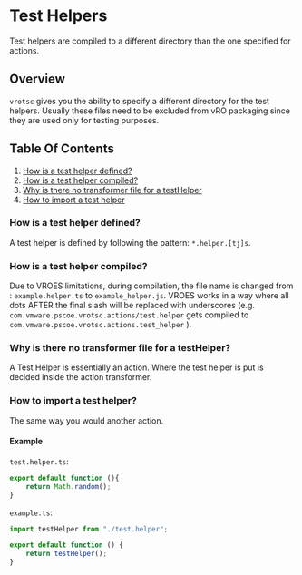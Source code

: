 # Test Helpers

Test helpers are compiled to a different directory than the one specified for actions.

## Overview

`vrotsc` gives you the ability to specify a different directory for the test helpers. Usually these files need to be excluded from vRO packaging since they are used only for testing purposes.

## Table Of Contents

1. [How is a test helper defined?](#how-is-a-test-helper-defined)
2. [How is a test helper compiled?](#how-is-a-test-helper-compiled)
3. [Why is there no transformer file for a testHelper](#why-is-there-no-transformer-file-for-a-testhelper)
4. [How to import a test helper](#how-to-import-a-test-helper)

### How is a test helper defined?

A test helper is defined by following the pattern: `*.helper.[tj]s`.

### How is a test helper compiled?

Due to VROES limitations, during compilation, the file name is changed from : `example.helper.ts` to `example_helper.js`. VROES works in a way where all dots AFTER the final slash will be replaced with underscores (e.g. `com.vmware.pscoe.vrotsc.actions/test.helper` gets compiled to `com.vmware.pscoe.vrotsc.actions.test_helper` ).

### Why is there no transformer file for a testHelper?

A Test Helper is essentially an action. Where the test helper is put is decided inside the action transformer.

### How to import a test helper?

The same way you would another action.

#### Example

`test.helper.ts`:

```typescript
export default function (){
    return Math.random();
}
```

`example.ts`:

```typescript
import testHelper from "./test.helper";

export default function () {
    return testHelper();
}
```
